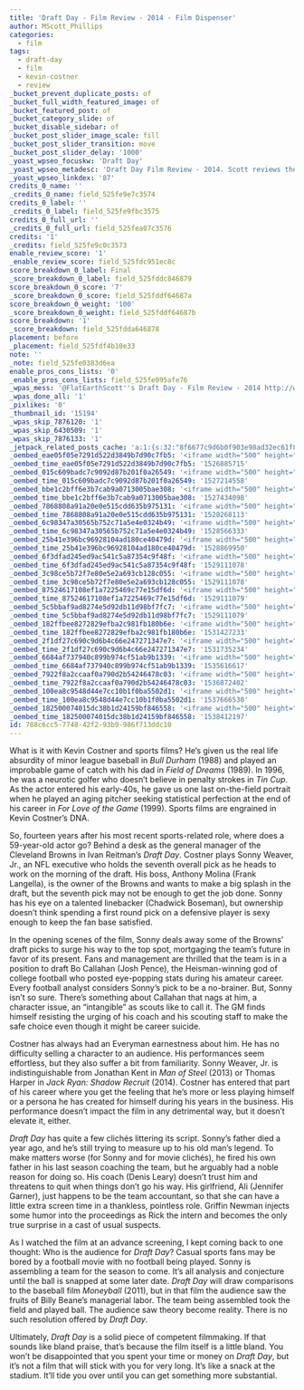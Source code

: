 ```yaml
---
title: 'Draft Day - Film Review - 2014 - Film Dispenser'
author: MScott_Phillips
categories:
  - film
tags:
  - draft-day
  - film
  - kevin-costner
  - review
_bucket_prevent_duplicate_posts: of
_bucket_full_width_featured_image: of
_bucket_featured_post: of
_bucket_category_slide: of
_bucket_disable_sidebar: of
_bucket_post_slider_image_scale: fill
_bucket_post_slider_transition: move
_bucket_post_slider_delay: '1000'
_yoast_wpseo_focuskw: 'Draft Day'
_yoast_wpseo_metadesc: 'Draft Day Film Review - 2014. Scott reviews the new football film starring Kevin Costner.'
_yoast_wpseo_linkdex: '87'
credits_0_name: ''
_credits_0_name: field_525fe9e7c3574
credits_0_label: ''
_credits_0_label: field_525fe9fbc3575
credits_0_full_url: ''
_credits_0_full_url: field_525fea07c3576
credits: '1'
_credits: field_525fe9c0c3573
enable_review_score: '1'
_enable_review_score: field_525fdc951ec8c
score_breakdown_0_label: Final
_score_breakdown_0_label: field_525fddc846879
score_breakdown_0_score: '7'
_score_breakdown_0_score: field_525fddf64687a
score_breakdown_0_weight: '100'
_score_breakdown_0_weight: field_525fddf64687b
score_breakdown: '1'
_score_breakdown: field_525fdda646878
placement: before
_placement: field_525fdf4b10e33
note: ''
_note: field_525fe0383d6ea
enable_pros_cons_lists: '0'
_enable_pros_cons_lists: field_525fe095afe76
_wpas_mess: '@FlatEarthScott''s Draft Day - Film Review - 2014 http://wp.me/p4iufG-3om'
_wpas_done_all: '1'
_pixlikes: '0'
_thumbnail_id: '15194'
_wpas_skip_7876120: '1'
_wpas_skip_6430509: '1'
_wpas_skip_7876133: '1'
_jetpack_related_posts_cache: 'a:1:{s:32:"8f6677c9d6b0f903e98ad32ec61f8deb";a:2:{s:7:"expires";i:1463189047;s:7:"payload";a:3:{i:0;a:1:{s:2:"id";i:12048;}i:1;a:1:{s:2:"id";i:15576;}i:2;a:1:{s:2:"id";i:23949;}}}}'
_oembed_eae05f05e7291d522d3849b7d90c7fb5: '<iframe width="500" height="281" src="https://www.youtube.com/embed/9teNKmm9R3k?start=3&feature=oembed" frameborder="0" allow="autoplay; encrypted-media" allowfullscreen></iframe>'
_oembed_time_eae05f05e7291d522d3849b7d90c7fb5: '1526885715'
_oembed_015c609badc7c9092d87b201f0a26549: '<iframe width="500" height="281" src="https://www.youtube.com/embed/dkhBDhQ4OxM?feature=oembed" frameborder="0" allow="autoplay; encrypted-media" allowfullscreen></iframe>'
_oembed_time_015c609badc7c9092d87b201f0a26549: '1527214558'
_oembed_bbe1c2bff6e3b7cab9a0713005bae308: '<iframe width="500" height="281" src="https://www.youtube.com/embed/_DTbx7c7ez8?feature=oembed" frameborder="0" allow="autoplay; encrypted-media" allowfullscreen></iframe>'
_oembed_time_bbe1c2bff6e3b7cab9a0713005bae308: '1527434098'
_oembed_7868808a91a20e0e515cdd635b975131: '<iframe width="500" height="281" src="https://www.youtube.com/embed/PEZ2r1YGKSA?feature=oembed" frameborder="0" allow="autoplay; encrypted-media" allowfullscreen></iframe>'
_oembed_time_7868808a91a20e0e515cdd635b975131: '1528268113'
_oembed_6c98347a30565b752c71a5e4e0324b49: '<iframe width="500" height="281" src="https://www.youtube.com/embed/FhwktRDG_aQ?feature=oembed" frameborder="0" allow="autoplay; encrypted-media" allowfullscreen></iframe>'
_oembed_time_6c98347a30565b752c71a5e4e0324b49: '1528566333'
_oembed_25b41e396bc96928104ad180ce40479d: '<iframe width="500" height="281" src="https://www.youtube.com/embed/MFWF9dU5Zc0?feature=oembed" frameborder="0" allow="autoplay; encrypted-media" allowfullscreen></iframe>'
_oembed_time_25b41e396bc96928104ad180ce40479d: '1528869950'
_oembed_6f3dfad245ed9ac541c5a87354c9f48f: '<iframe width="500" height="281" src="https://www.youtube.com/embed/rTMINaybeyE?feature=oembed" frameborder="0" allow="autoplay; encrypted-media" allowfullscreen></iframe>'
_oembed_time_6f3dfad245ed9ac541c5a87354c9f48f: '1529111078'
_oembed_3c98ce5b72f7e80e5e2a693cb128c055: '<iframe width="500" height="281" src="https://www.youtube.com/embed/j7RHHPN4gII?feature=oembed" frameborder="0" allow="autoplay; encrypted-media" allowfullscreen></iframe>'
_oembed_time_3c98ce5b72f7e80e5e2a693cb128c055: '1529111078'
_oembed_87524617108ef1a7225469c77e15df6d: '<iframe width="500" height="281" src="https://www.youtube.com/embed/bP8vCXPo-BA?feature=oembed" frameborder="0" allow="autoplay; encrypted-media" allowfullscreen></iframe>'
_oembed_time_87524617108ef1a7225469c77e15df6d: '1529111079'
_oembed_5c5bbaf9ad8274e5d92db11d98bf7fc7: '<iframe width="500" height="281" src="https://www.youtube.com/embed/yqAS2lPISa8?feature=oembed" frameborder="0" allow="autoplay; encrypted-media" allowfullscreen></iframe>'
_oembed_time_5c5bbaf9ad8274e5d92db11d98bf7fc7: '1529111079'
_oembed_182ffbee8272829efba2c981fb180b6e: '<iframe width="500" height="281" src="https://www.youtube.com/embed/Seg_yBYPjG4?feature=oembed" frameborder="0" allow="autoplay; encrypted-media" allowfullscreen></iframe>'
_oembed_time_182ffbee8272829efba2c981fb180b6e: '1531427233'
_oembed_2f1df27c690c9d6b4c66e247271347e7: '<iframe width="500" height="281" src="https://www.youtube.com/embed/9XxLHyzsB_Q?feature=oembed" frameborder="0" allow="autoplay; encrypted-media" allowfullscreen></iframe>'
_oembed_time_2f1df27c690c9d6b4c66e247271347e7: '1531735234'
_oembed_6684af737940c899b974cf51ab9b1339: '<iframe width="500" height="281" src="https://www.youtube.com/embed/gp-8oB53P7k?feature=oembed" frameborder="0" allow="autoplay; encrypted-media" allowfullscreen></iframe>'
_oembed_time_6684af737940c899b974cf51ab9b1339: '1535616617'
_oembed_7922f8a2ccaaf0a790d2b54246478c03: '<iframe width="500" height="281" src="https://www.youtube.com/embed/AWvUNABT8sg?feature=oembed" frameborder="0" allow="autoplay; encrypted-media" allowfullscreen></iframe>'
_oembed_time_7922f8a2ccaaf0a790d2b54246478c03: '1536872402'
_oembed_100ea8c9548d44e7cc10b1f0ba5502d1: '<iframe width="500" height="281" src="https://www.youtube.com/embed/ek1ePFp-nBI?feature=oembed" frameborder="0" allow="autoplay; encrypted-media" allowfullscreen></iframe>'
_oembed_time_100ea8c9548d44e7cc10b1f0ba5502d1: '1537666530'
_oembed_182500074015dc38b1d24159bf846558: '<iframe width="500" height="281" src="https://www.youtube.com/embed/USPd0vX2sdc?feature=oembed" frameborder="0" allow="autoplay; encrypted-media" allowfullscreen></iframe>'
_oembed_time_182500074015dc38b1d24159bf846558: '1538412197'
id: 788c6cc5-7748-42f2-93b9-986f713ddc10
---
```

<p>What is it with Kevin Costner and sports films? He’s given us the real life absurdity of minor league baseball in <i>Bull Durham</i> (1988) and played an improbable game of catch with his dad in <i>Field of Dreams</i> (1989). In 1996, he was a neurotic golfer who doesn’t believe in penalty strokes in <i>Tin Cup</i>. As the actor entered his early-40s, he gave us one last on-the-field portrait when he played an aging pitcher seeking statistical perfection at the end of his career in <i>For Love of the Game </i>(1999). Sports films are engrained in Kevin Costner’s DNA.</p>
<p>So, fourteen years after his most recent sports-related role, where does a 59-year-old actor go? Behind a desk as the general manager of the Cleveland Browns in Ivan Reitman’s <i>Draft Day</i>. Costner plays Sonny Weaver, Jr., an NFL executive who holds the seventh overall pick as he heads to work on the morning of the draft. His boss, Anthony Molina (Frank Langella), is the owner of the Browns and wants to make a big splash in the draft, but the seventh pick may not be enough to get the job done. Sonny has his eye on a talented linebacker (Chadwick Boseman), but ownership doesn’t think spending a first round pick on a defensive player is sexy enough to keep the fan base satisfied.</p>
<p>In the opening scenes of the film, Sonny deals away some of the Browns’ draft picks to surge his way to the top spot, mortgaging the team’s future in favor of its present. Fans and management are thrilled that the team is in a position to draft Bo Callahan (Josh Pence), the Heisman-winning god of college football who posted eye-popping stats during his amateur career. Every football analyst considers Sonny’s pick to be a no-brainer. But, Sonny isn’t so sure. There’s something about Callahan that nags at him, a character issue, an “intangible” as scouts like to call it. The GM finds himself resisting the urging of his coach and his scouting staff to make the safe choice even though it might be career suicide.</p>
<p>Costner has always had an Everyman earnestness about him. He has no difficulty selling a character to an audience. His performances seem effortless, but they also suffer a bit from familiarity. Sonny Weaver, Jr. is indistinguishable from Jonathan Kent in <i>Man of Steel</i> (2013) or Thomas Harper in <i>Jack Ryan: Shadow Recruit</i> (2014). Costner has entered that part of his career where you get the feeling that he’s more or less playing himself or a persona he has created for himself during his years in the business. His performance doesn’t impact the film in any detrimental way, but it doesn’t elevate it, either.</p>
<p><i>Draft Day</i> has quite a few clichés littering its script. Sonny’s father died a year ago, and he’s still trying to measure up to his old man’s legend. To make matters worse (for Sonny and for movie clichés), he fired his own father in his last season coaching the team, but he arguably had a noble reason for doing so. His coach (Denis Leary) doesn’t trust him and threatens to quit when things don’t go his way. His girlfriend, Ali (Jennifer Garner), just happens to be the team accountant, so that she can have a little extra screen time in a thankless, pointless role. Griffin Newman injects some humor into the proceedings as Rick the intern and becomes the only true surprise in a cast of usual suspects.</p>
<p>As I watched the film at an advance screening, I kept coming back to one thought: Who is the audience for <i>Draft Day</i>? Casual sports fans may be bored by a football movie with no football being played. Sonny is assembling a team for the season to come. It’s all analysis and conjecture until the ball is snapped at some later date. <i>Draft Day</i> will draw comparisons to the baseball film <i>Moneyball </i>(2011), but in that film the audience saw the fruits of Billy Beane’s managerial labor. The team being assembled took the field and played ball. The audience saw theory become reality. There is no such resolution offered by <i>Draft Day</i>.</p>
<p>Ultimately, <i>Draft Day</i> is a solid piece of competent filmmaking. If that sounds like bland praise, that’s because the film itself is a little bland. You won’t be disappointed that you spent your time or money on <i>Draft Day</i>, but it’s not a film that will stick with you for very long. It’s like a snack at the stadium. It’ll tide you over until you can get something more substantial.</p>
